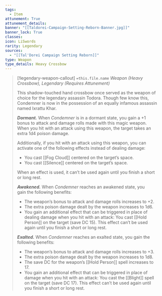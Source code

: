 ```yaml
---
tags:
  - Item
attunement: True
attunement_details: 
banner: "[[Taldorei-Campaign-Setting-Reborn-Banner.jpg]]"
banner_lock: True
classes:
icon: LiSwords
rarity: Legendary
sources:
  - "[[Tal'Dorei Campaign Setting Reborn]]"
type: Weapon
type_details: Heavy Crossbow
---
```

>[!legendary-weapon-callout] `=this.file.name`
>*Weapon (Heavy Crossbow), Legendary (Requires Attunement)*
>
>This shadow-touched hand crossbow once served as the weapon of choice for the legendary assassin Todora. Though few know this, Condemner is now in the possession of an equally infamous assassin named Ixrattu Khar.
>
>***Dormant.*** When *Condemner* is in a dormant state, you gain a +1 bonus to attack and damage rolls made with this magic weapon. When you hit with an attack using this weapon, the target takes an extra 1d4 poison damage.
>
>Additionally, if you hit with an attack using this weapon, you can activate one of the following effects instead of dealing damage:
>
>* You cast [[Fog Cloud]] centered on the target’s space.
>* You cast [[Silence]] centered on the target’s space.
>
>When an effect is used, it can’t be used again until you finish a short or long rest.
>
>***Awakened.*** When *Condemner* reaches an awakened state, you  
>gain the following benefits:
>
>* The weapon’s bonus to attack and damage rolls increases to +2.
>* The extra poison damage dealt by the weapon increases to 1d6.
>* You gain an additional effect that can be triggered in place of dealing damage when you hit with an attack: You cast [[Hold Person]] on the target (save DC 15). This effect can’t be used again until you finish a short or long rest.
>
>***Exalted.*** When *Condemner* reaches an exalted state, you gain the following benefits:
>
>* The weapon’s bonus to attack and damage rolls increases to +3.
>* The extra poison damage dealt by the weapon increases to 1d8.
>* The save DC for the weapon’s [[Hold Person]] spell increases to 17.
>* You gain an additional effect that can be triggered in place of damage when you hit with an attack: You cast the [[Blight]] spell on the target (save DC 17). This effect can’t be used again until you finish a short or long rest.
>
>
